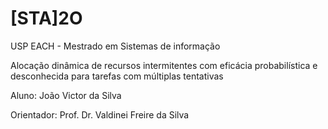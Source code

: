 # [STA]2O

USP EACH - Mestrado em Sistemas de informação

Alocação dinâmica de recursos intermitentes com eficácia probabilística e desconhecida para tarefas com múltiplas tentativas

Aluno: João Victor da Silva

Orientador: Prof. Dr. Valdinei Freire da Silva
